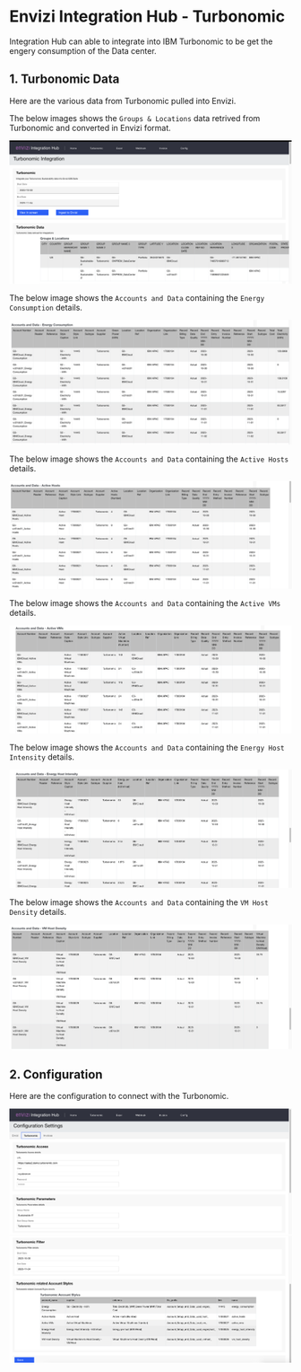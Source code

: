 # Envizi Integration Hub - Turbonomic

Integration Hub can able to integrate into IBM Turbonomic to be get the engery consumption of the Data center.


## 1. Turbonomic Data
Here are the various data from Turbonomic pulled into Envizi.

The below images shows the `Groups & Locations` data retrived from Turbonomic and converted in Envizi format.

<img src="images/image11.png">

The below image shows the `Accounts and Data` containing the `Energy Consumption` details.

<img src="images/image12.png">

The below image shows the `Accounts and Data` containing the `Active Hosts` details.

<img src="images/image13.png">

The below image shows the `Accounts and Data` containing the `Active VMs` details.

<img src="images/image14.png">


The below image shows the `Accounts and Data` containing the `Energy Host Intensity` details.

<img src="images/image15.png">


The below image shows the `Accounts and Data` containing the `VM Host Density` details.

<img src="images/image16.png">


## 2. Configuration

Here are the configuration to connect with the Turbonomic.

<img src="images/image17.png">
<img src="images/image18.png">

